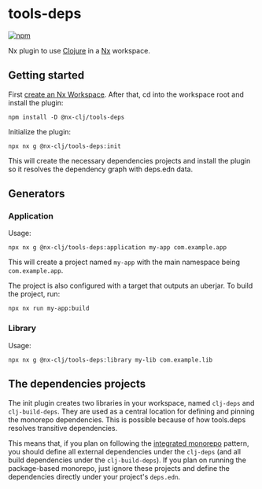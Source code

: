 # tools-deps

[![npm](https://img.shields.io/npm/v/@nx-clj/tools-deps?style=flat-square)](https://www.npmjs.com/package/@nx-clj/tools-deps)

Nx plugin to use [Clojure](clojure.org/) in a [Nx](https://nx.dev/) workspace.

## Getting started

First [create an Nx Workspace](https://nx.dev/getting-started). After that, cd into the workspace root and install the plugin:

```shell
npm install -D @nx-clj/tools-deps
```

Initialize the plugin:

```shell
npx nx g @nx-clj/tools-deps:init
```

This will create the necessary dependencies projects and install the plugin so it resolves the dependency graph with deps.edn data.

## Generators

### Application

Usage:

```shell
npx nx g @nx-clj/tools-deps:application my-app com.example.app
```

This will create a project named `my-app` with the main namespace being `com.example.app`.

The project is also configured with a target that outputs an uberjar. To build the project, run:

```shell
npx nx run my-app:build
```

### Library

Usage:

```shell
npx nx g @nx-clj/tools-deps:library my-lib com.example.lib
```

## The dependencies projects

The init plugin creates two libraries in your workspace, named `clj-deps` and `clj-build-deps`. They are used as a central location for defining and pinning the monorepo dependencies. This is possible because of how tools.deps resolves transitive dependencies.

This means that, if you plan on following the [integrated monorepo](https://nx.dev/tutorials/integrated-repo-tutorial) pattern, you should define all external dependencies under the `clj-deps` (and all build dependencies under the `clj-build-deps`). If you plan on running the package-based monorepo, just ignore these projects and define the dependencies directly under your project's `deps.edn`.
